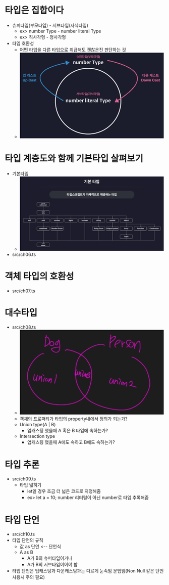 # 타입은 집합이다
* 슈퍼타입(부모타입) - 서브타입(자식타입)
    - ex> number Type - number literal Type
    - ex> 직사각형 - 정사각형
* 타입 호환성
    - 어떤 타입을 다른 타입으로 취급해도 괜찮은진 판단하는 것
    - ![](images/casting.png)
# 타입 계층도와 함께 기본타입 살펴보기 
* 기본타입
    - ![](images/typescript_types.png)
* src/ch06.ts
# 객체 타입의 호환성
* src/ch07.ts
# 대수타입
* src/ch08.ts
    - ![union](images/union.png)
    - 객체의 프로퍼티가 타입의 property내에서 정의가 되는가?
    - Union type(A | B)
        - 업캐스팅 했을때 A 혹은 B 타입에 속하는가?
    - Intersection type
        - 업캐스팅 했을때 A에도 속하고 B에도 속하는가?
# 타입 추론
* src/ch09.ts
    - 타입 넓히기
        - let일 경우 조금 더 넓은 코드로 지정해줌
        - ex> let a = 10; number 리터럴이 아닌 number로 타입 추록해줌
# 타입 단언
* src/ch10.ts
* 타입 단언의 규칙
    - 값 as 단언 <-- 단언식
    - A as B
        - A가 B의 슈퍼타입이거나
        - A가 B의 서브타입이어야 함
* 타입 단언은 업캐스팅과 다운캐스팅과는 다르게 눈속임 문법임(Non Null 같은 단언 사용시 주의 필요)